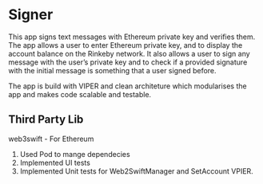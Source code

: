 # Signer

This app signs text messages with Ethereum private key and verifies them.
The app allows a user to enter Ethereum private key, and to display the account balance on the Rinkeby network.
It also allows a user to sign any message with the user’s private key and to check if a provided signature with the initial message is something that a user signed before.

The app is build with VIPER and clean architeture which modularises the app and makes code scalable and testable.

## Third Party Lib
web3swift - For Ethereum

1. Used Pod to mange dependecies
2. Implemented UI tests
3. Implemented Unit tests for Web2SwiftManager and SetAccount VPIER.

